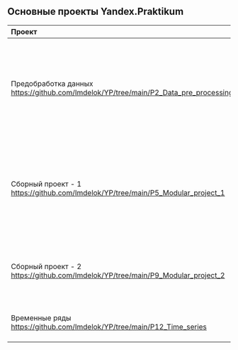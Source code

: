 ## Основные проекты Yandex.Praktikum

|Проект|Описание|Инструменты|
|:---|---|:---:|
|Предобработка данных https://github.com/Imdelok/YP/tree/main/P2_Data_pre_processing | На основе статистики о платёжеспособности клиентов исследовать влияет ли семейное положение и количество детей клиента на факт возврата кредита в срок | Python, Pandas |
|Сборный проект - 1 https://github.com/Imdelok/YP/tree/main/P5_Modular_project_1 | Используя исторические данные о продажах компьютерных игр, оценки пользователей и экспертов, жанры и платформы, выявить закономерности, определяющие успешность игры. | Numpy, Seaborn, Matplotlib, Scipy |
|Сборный проект - 2 https://github.com/Imdelok/YP/tree/main/P9_Modular_project_2 | Разработка модели, предсказывающей коэффициент восстановления золота из золотосодержащей руды | Pandas, Numpy, Sklearn |
|Временные ряды https://github.com/Imdelok/YP/tree/main/P12_Time_series | Обучить модель для определения рыночной стоимости автомобиля | Catboost, Xgboost, Lightgbm |

